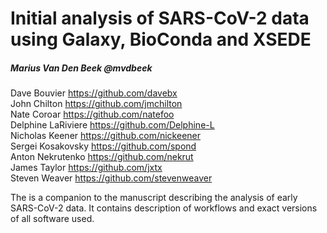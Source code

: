 # Initial analysis of SARS-CoV-2 data using Galaxy, BioConda and XSEDE

##### Marius Van Den Beek @mvdbeek
Dave Bouvier https://github.com/davebx<br>
John Chilton https://github.com/jmchilton<br>
Nate Coroar https://github.com/natefoo<br>
Delphine LaRiviere https://github.com/Delphine-L<br>
Nicholas Keener https://github.com/nickeener<br>
Sergei Kosakovsky  https://github.com/spond<br>
Anton Nekrutenko https://github.com/nekrut<br>
James Taylor https://github.com/jxtx<br>
Steven Weaver https://github.com/stevenweaver<br>

The is a companion to the manuscript describing the analysis of early SARS-CoV-2 data. It contains description of workflows and exact versions of all software used.
